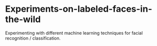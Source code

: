 # Experiments-on-labeled-faces-in-the-wild
Experimenting with different machine learning techniques for facial recognition / classification.
